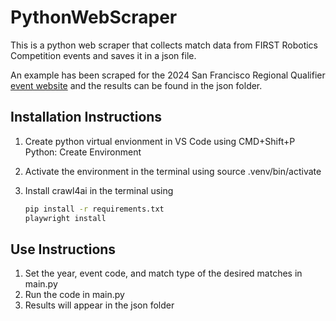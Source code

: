 # PythonWebScraper
This is a python web scraper that collects match data from FIRST Robotics Competition events and saves it in a json file.

An example has been scraped for the 2024 San Francisco Regional Qualifier [event website](https://frc-events.firstinspires.org/2024/CASF/qualifications) and the results can be found in the json folder.

## Installation Instructions

1. Create python virtual envionment in VS Code using CMD+Shift+P Python: Create Environment
2. Activate the environment in the terminal using source .venv/bin/activate
3. Install crawl4ai in the terminal using

    ```bash
    pip install -r requirements.txt
    playwright install
    ```

## Use Instructions

1. Set the year, event code, and match type of the desired matches in main.py
2. Run the code in main.py
3. Results will appear in the json folder